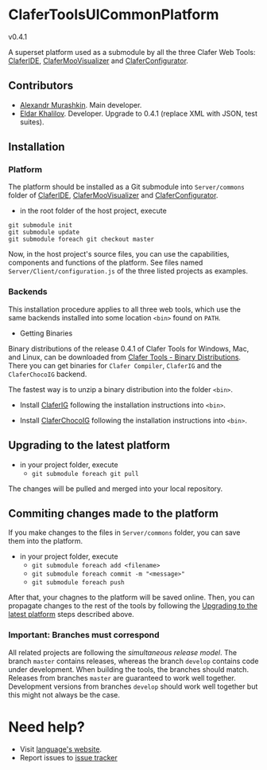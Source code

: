 ClaferToolsUICommonPlatform
===========================

v0.4.1

A superset platform used as a submodule by all the three Clafer Web Tools: [ClaferIDE](https://github.com/gsdlab/ClaferIDE), [ClaferMooVisualizer](https://github.com/gsdlab/ClaferMooVisualizer) and [ClaferConfigurator](https://github.com/gsdlab/ClaferConfigurator).

Contributors
------------

* [Alexandr Murashkin](http://gsd.uwaterloo.ca/amurashk). Main developer.
* [Eldar Khalilov](http://gsd.uwaterloo.ca/ekhalilov). Developer. Upgrade to 0.4.1 (replace XML with JSON, test suites).

Installation
------------

### Platform

The platform should be installed as a Git submodule into `Server/commons` folder of [ClaferIDE](https://github.com/gsdlab/ClaferIDE), [ClaferMooVisualizer](https://github.com/gsdlab/ClaferMooVisualizer) and [ClaferConfigurator](https://github.com/gsdlab/ClaferConfigurator).

* in the root folder of the host project, execute

```
git submodule init
git submodule update
git submodule foreach git checkout master
```

Now, in the host project's source files, you can use the capabilities, components and functions of the platform. See files named `Server/Client/configuration.js` of the three listed projects as examples.

### Backends

This installation procedure applies to all three web tools, which use the same backends installed into some location `<bin>` found on `PATH`.

* Getting Binaries

Binary distributions of the release 0.4.1 of Clafer Tools for Windows, Mac, and Linux, can be downloaded from [Clafer Tools - Binary Distributions](http://http://gsd.uwaterloo.ca/clafer-tools-binary-distributions). There you can get binaries for `Clafer Compiler`, `ClaferIG` and the `ClaferChocoIG` backend.

The fastest way is to unzip a binary distribution into the folder `<bin>`.

* Install [ClaferIG](https://github.com/gsdlab/claferIG) following the installation instructions into `<bin>`.

* Install [ClaferChocoIG](https://github.com/gsdlab/ClaferChocoIG) following the installation instructions into `<bin>`.

Upgrading to the latest platform
--------------------------------

* in your project folder, execute
    * `git submodule foreach git pull`

The changes will be pulled and merged into your local repository.

Commiting changes made to the platform
--------------------------------

If you make changes to the files in `Server/commons` folder, you can save them into the platform.

* in your project folder, execute
    * `git submodule foreach add <filename>`
    * `git submodule foreach commit -m "<message>"`
    * `git submodule foreach push`

After that, your chagnes to the platform will be saved online. Then, you can propagate changes to the rest of the tools by following the [Upgrading to the latest platform](#upgrading-to-the-latest-platform) steps described above.

### Important: Branches must correspond

All related projects are following the *simultaneous release model*.
The branch `master` contains releases, whereas the branch `develop` contains code under development.
When building the tools, the branches should match.
Releases from branches `master` are guaranteed to work well together.
Development versions from branches `develop` should work well together but this might not always be the case.

Need help?
==========

* Visit [language's website](http://clafer.org).
* Report issues to [issue tracker](https://github.com/gsdlab/ClaferToolsUICommonPlatform/issues)
